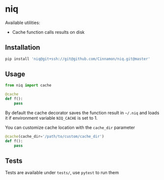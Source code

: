 # niq

Available utilities:
- Cache function calls results on disk

## Installation
```bash
pip install 'niq@git+ssh://git@github.com/Cinnamon/niq.git@master'
```
## Usage

```python
from niq import cache

@cache
def f():
    pass
```

By default the cache decorator saves the function result in `~/.niq` and loads it if environment variable `NIQ_CACHE` is set to 1.

You can customize cache location with the `cache_dir` parameter

```python
@cache(cache_dir='/path/to/custom/cache_dir')
def f():
    pass
```

## Tests

Tests are available under `tests/`, use `pytest` to run them
